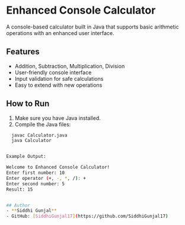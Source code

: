 # Enhanced Console Calculator

A console-based calculator built in Java that supports basic arithmetic operations with an enhanced user interface.

## Features
- Addition, Subtraction, Multiplication, Division
- User-friendly console interface
- Input validation for safe calculations
- Easy to extend with new operations

## How to Run
1. Make sure you have Java installed.
2. Compile the Java files:
 ```bash
   javac Calculator.java
   java Calculator


Example Output:

Welcome to Enhanced Console Calculator!
Enter first number: 10
Enter operator (+, -, *, /): +
Enter second number: 5
Result: 15


## Author
- **Siddhi Gunjal**
- GitHub: [SiddhiGunjal17](https://github.com/SiddhiGunjal17)


